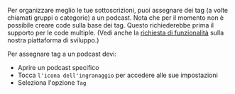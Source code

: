 Per organizzare meglio le tue sottoscrizioni, puoi assegnare dei tag (a volte chiamati gruppi o categorie) a un podcast. Nota che per il momento non è possibile creare code sulla base dei tag. Questo richiederebbe prima il supporto per le code multiple. (Vedi anche la [richiesta di funzionalità](https://github.com/AntennaPod/AntennaPod/issues/2648) sulla nostra piattaforma di sviluppo.)

Per assegnare tag a un podcast devi:

- Aprire un podcast specifico
- Tocca `l'icona dell'ingranaggio` per accedere alle sue impostazioni
- Seleziona l'opzione `Tag`
